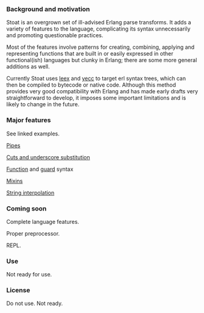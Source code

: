 
### Background and motivation

Stoat is an overgrown set of ill-advised Erlang parse transforms. It adds a variety of features to the language, complicating its syntax unnecessarily and promoting questionable practices.

Most of the features involve patterns for creating, combining, applying and representing functions that are built in or easily expressed in other functional(ish) languages but clunky in Erlang; there are some more general additions as well.

Currently Stoat uses [leex](http://erlang.org/doc/man/leex.html) and [yecc](http://erlang.org/doc/man/yecc.html) to target erl syntax trees, which can then be compiled to bytecode or native code. Although this method provides very good compatibility with Erlang and has made early drafts very straightforward to develop, it imposes some important limitations and is likely to change in the future.

### Major features

See linked examples.

[Pipes](examples/stoat/pipes.st)

[Cuts and underscore substitution](examples/stoat/cuts.st)

[Function](examples/stoat/funs.st) and [guard](examples/stoat/guards.st) syntax

[Mixins]()

[String interpolation]()

### Coming soon

Complete language features.

Proper preprocessor.

REPL.

### Use

Not ready for use.

### License

Do not use. Not ready.

